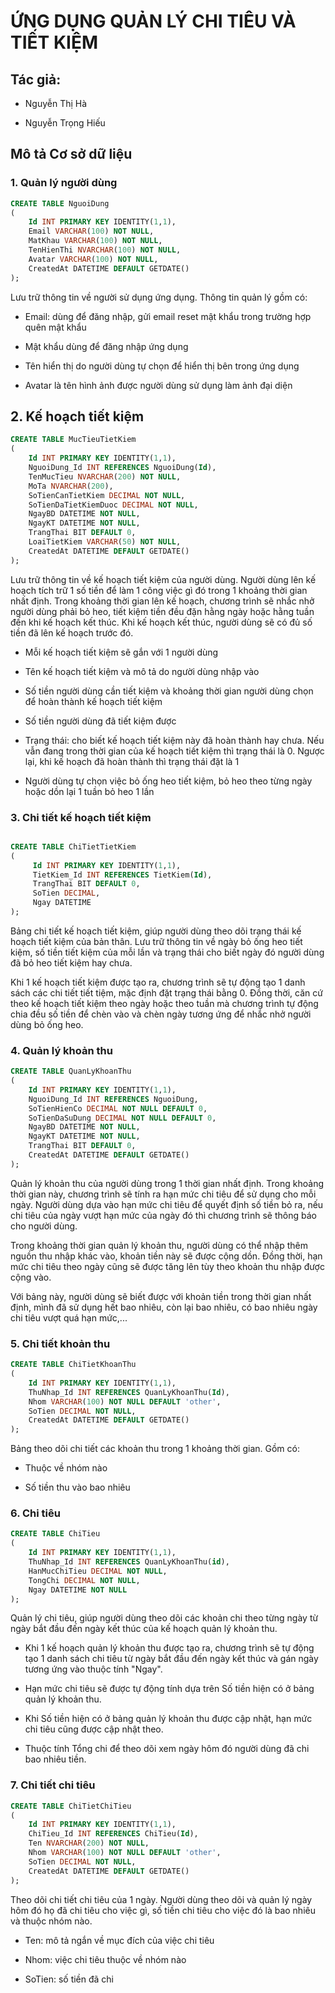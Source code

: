 # ỨNG DỤNG QUẢN LÝ CHI TIÊU VÀ TIẾT KIỆM

## Tác giả:

- Nguyễn Thị Hà

- Nguyễn Trọng Hiếu

## Mô tả Cơ sở dữ liệu

### 1. Quản lý người dùng

```sql
CREATE TABLE NguoiDung
(
    Id INT PRIMARY KEY IDENTITY(1,1),
    Email VARCHAR(100) NOT NULL,
    MatKhau VARCHAR(100) NOT NULL,
    TenHienThi NVARCHAR(100) NOT NULL,
    Avatar VARCHAR(100) NOT NULL,
    CreatedAt DATETIME DEFAULT GETDATE()
);
```

Lưu trữ thông tin về người sử dụng ứng dụng. Thông tin quản lý gồm có:

- Email: dùng để đăng nhập, gửi email reset mật khẩu trong trường hợp quên mật khẩu

- Mật khẩu dùng để đăng nhập ứng dụng

- Tên hiển thị do người dùng tự chọn để hiển thị bên trong ứng dụng

- Avatar là tên hình ảnh được người dùng sử dụng làm ảnh đại diện

## 2. Kế hoạch tiết kiệm

```sql
CREATE TABLE MucTieuTietKiem
(
    Id INT PRIMARY KEY IDENTITY(1,1),
    NguoiDung_Id INT REFERENCES NguoiDung(Id),
    TenMucTieu NVARCHAR(200) NOT NULL,
    MoTa NVARCHAR(200),
    SoTienCanTietKiem DECIMAL NOT NULL,
    SoTienDaTietKiemDuoc DECIMAL NOT NULL,
    NgayBD DATETIME NOT NULL,
    NgayKT DATETIME NOT NULL,
    TrangThai BIT DEFAULT 0,
    LoaiTietKiem VARCHAR(50) NOT NULL,
    CreatedAt DATETIME DEFAULT GETDATE()
);
```

Lưu trữ thông tin về kế hoạch tiết kiệm của người dùng. Người dùng lên kế hoạch tích trữ 1 số tiền để làm 1 công việc gì đó trong 1 khoảng thời gian nhất định. Trong khoảng thời gian lên kế hoạch, chương trình sẽ nhắc nhở người dùng phải bỏ heo, tiết kiệm tiền đều đặn hằng ngày hoặc hằng tuần đến khi kế hoạch kết thúc. Khi kế hoạch kết thúc, người dùng sẽ có đủ số tiền đã lên kế hoạch trước đó.

- Mỗi kế hoạch tiết kiệm sẽ gắn với 1 người dùng

- Tên kế hoạch tiết kiệm và mô tả do người dùng nhập vào

- Số tiền người dùng cần tiết kiệm và khoảng thời gian người dùng chọn để hoàn thành kế hoạch tiết kiệm

- Số tiền người dùng đã tiết kiệm được

- Trạng thái: cho biết kế hoạch tiết kiệm này đã hoàn thành hay chưa. Nếu vẫn đang trong thời gian của kế hoạch tiết kiệm thì trạng thái là 0. Ngược lại, khi kế hoạch đã hoàn thành thì trạng thái đặt là 1

- Người dùng tự chọn việc bỏ ống heo tiết kiệm, bỏ heo theo từng ngày hoặc dồn lại 1 tuần bỏ heo 1 lần

### 3. Chi tiết kế hoạch tiết kiệm

```sql

CREATE TABLE ChiTietTietKiem
(
     Id INT PRIMARY KEY IDENTITY(1,1),
     TietKiem_Id INT REFERENCES TietKiem(Id),
     TrangThai BIT DEFAULT 0,
     SoTien DECIMAL,
     Ngay DATETIME
);
```

Bảng chi tiết kế hoạch tiết kiệm, giúp người dùng theo dõi trạng thái kế hoạch tiết kiệm của bản thân. Lưu trữ thông tin về ngày bỏ ống heo tiết kiệm,  số tiền tiết kiệm của mỗi lần và trạng thái cho biết ngày đó người dùng đã bỏ heo tiết kiệm hay chưa. 

Khi 1 kế hoạch tiết kiệm được tạo ra, chương trình sẽ tự động tạo 1 danh sách các chi tiết tiết tiệm, mặc định đặt trạng thái bằng 0. Đồng thời, căn cứ theo kế hoạch tiết kiệm theo ngày hoặc theo tuần mà chương trình tự động chia đều số tiền để chèn vào và chèn ngày tương ứng để nhắc nhở người dùng bỏ ống heo.

### 4. Quản lý khoản thu

```sql
CREATE TABLE QuanLyKhoanThu 
(
    Id INT PRIMARY KEY IDENTITY(1,1),
    NguoiDung_Id INT REFERENCES NguoiDung,
    SoTienHienCo DECIMAL NOT NULL DEFAULT 0,
    SoTienDaSuDung DECIMAL NOT NULL DEFAULT 0,
    NgayBD DATETIME NOT NULL,
    NgayKT DATETIME NOT NULL,
    TrangThai BIT DEFAULT 0,
    CreatedAt DATETIME DEFAULT GETDATE()
);
```

Quản lý khoản thu của người dùng trong 1 thời gian nhất định. Trong khoảng thời gian này, chương trình sẽ tính ra hạn mức chi tiêu để sử dụng cho mỗi ngày. Người dùng dựa vào hạn mức chi tiêu để quyết định số tiền bỏ ra, nếu chi tiêu của ngày vượt hạn mức của ngày đó thì chương trình sẽ thông báo cho người dùng.

Trong khoảng thời gian quản lý khoản thu, người dùng có thể nhập thêm nguồn thu nhập khác vào, khoản tiền này sẽ được cộng dồn. Đồng thời, hạn mức chi tiêu theo ngày cũng sẽ được tăng lên tùy theo khoản thu nhập được cộng vào.

Với bảng này, người dùng sẽ biết được với khoản tiền trong thời gian nhất định, mình đã sử dụng hết bao nhiêu, còn lại bao nhiêu, có bao nhiêu ngày chi tiêu vượt quá hạn mức,...

### 5. Chi tiết khoản thu

```sql
CREATE TABLE ChiTietKhoanThu
(
    Id INT PRIMARY KEY IDENTITY(1,1),
    ThuNhap_Id INT REFERENCES QuanLyKhoanThu(Id),
    Nhom VARCHAR(100) NOT NULL DEFAULT 'other',
    SoTien DECIMAL NOT NULL,
    CreatedAt DATETIME DEFAULT GETDATE()
);
```

Bảng theo dõi chi tiết các khoản thu trong 1 khoảng thời gian. Gồm có:

- Thuộc về nhóm nào

- Số tiền thu vào bao nhiêu

### 6. Chi tiêu

```sql
CREATE TABLE ChiTieu
(
    Id INT PRIMARY KEY IDENTITY(1,1),
    ThuNhap_Id INT REFERENCES QuanLyKhoanThu(id),
    HanMucChiTieu DECIMAL NOT NULL,
    TongChi DECIMAL NOT NULL,
    Ngay DATETIME NOT NULL
);
```

Quản lý chi tiêu, giúp người dùng theo dõi các khoản chi theo từng ngày từ ngày bắt đầu đến ngày kết thúc của kế hoạch quản lý khoản thu.

- Khi 1 kế hoạch quản lý khoản thu được tạo ra, chương trình sẽ tự động tạo 1 danh sách chi tiêu từ ngày bắt đầu đến ngày kết thúc và gán ngày tương ứng vào thuộc tính "Ngay". 

- Hạn mức chi tiêu sẽ được tự động tính dựa trên Số tiền hiện có ở bảng quản lý khoản thu.

- Khi Số tiền hiện có ở bảng quản lý khoản thu được cập nhật, hạn mức chi tiêu cũng được cập nhật theo.

- Thuộc tính Tổng chi để theo dõi xem ngày hôm đó người dùng đã chi bao nhiêu tiền.

### 7. Chi tiết chi tiêu

```sql
CREATE TABLE ChiTietChiTieu 
(
    Id INT PRIMARY KEY IDENTITY(1,1),
    ChiTieu_Id INT REFERENCES ChiTieu(Id),
    Ten NVARCHAR(200) NOT NULL,
    Nhom VARCHAR(100) NOT NULL DEFAULT 'other',
    SoTien DECIMAL NOT NULL,
    CreatedAt DATETIME DEFAULT GETDATE()
);
```

Theo dõi chi tiết chi tiêu của 1 ngày. Người dùng theo dõi và quản lý ngày hôm đó họ đã chi tiêu cho việc gì, số tiền chi tiêu cho việc đó là bao nhiêu và thuộc nhóm nào.

- Ten: mô tả ngắn về mục đích của việc chi tiêu

- Nhom: việc chi tiêu thuộc về nhóm nào

- SoTien: số tiền đã chi


